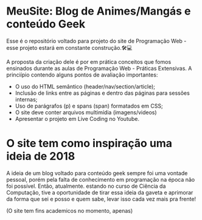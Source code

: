 # MeuSite: Blog de Animes/Mangás e conteúdo Geek
Esse é o repositório voltado para projeto do site de Programação Web - esse projeto estará em constante construção.🛠💻

A proposta da criação dele é por em prática conceitos que fomos ensinados durante as aulas de Programação Web - Práticas Extensivas. A princiípio contendo alguns pontos de avaliação importantes:
- O uso do HTML semântico (header/nav/section/article);
- Inclusão de links entre as páginas e dentro das páginas para sessões internas;
- Uso de parágrafos (p) e spans (span) formatados em CSS;
- O site deve conter arquivos multimídia (imagens/videos)
- Apresentar o projeto em Live Coding no Youtube.

# O site tem como inspiração uma ideia de 2018
A ideia de um blog voltado para conteúdo geek sempre foi uma vontade pessoal, porém pela falta de conhecimento em programação na época não foi possível. Então, atualmente. estando no curso de Ciência da Computação, tive a oportunidade de tirar essa ideia da gaveta e aprimorar da forma que sei e posso e quem sabe, levar isso cada vez mais pra frente!

(O site tem fins academicos no momento, apenas)


